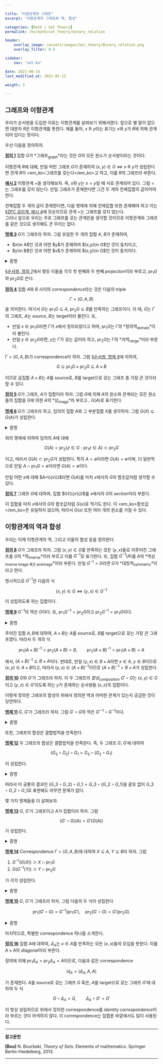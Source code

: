 ```yaml
---

title: "이항관계의 그래프"
excerpt: "이항관계의 그래프와 역, 합성"

categories: [Math / Set Theory]
permalink: /ko/math/set_theory/binary_relation

header:
    overlay_image: /assets/images/Set_theory/Binary_relation.png
    overlay_filter: 0.5

sidebar: 
    nav: "set-ko"

date: 2021-08-14
last_modified_at: 2022-05-12

weight: 3

---
```


## 그래프와 이항관계

우리가 순서쌍을 도입한 이유는 이항관계를 살펴보기 위해서였다. 앞으로 별 말이 없으면 대문자 $R$은 이항관계를 뜻한다. 예를 들어, $x\mathrel{R}y$라는 표기는 $x$와 $y$가 $R$에 의해 관계되어 있다는 뜻이다. 

우선 다음을 정의하자.

<div class="definition" markdown="1">

<ins id="df1">**정의 1**</ins> 집합 $G$가 *그래프<sub>graph</sub>*라는 것은 $G$의 모든 원소가 순서쌍이라는 것이다.

</div>

이항관계 $R$에 대해, 만일 어떤 그래프 $G$가 존재하여 $(x,y)\in G\iff x\mathrel{R}y$가 성립한다면 관계 $R$이 <em_ko>그래프를 갖는다</em_ko>고 하고, 이를 $R$의 그래프라 부른다. 

<div class="example" markdown="1">

<ins id="ex2">**예시 2**</ins> 이항관계 $=$을 생각해보자. 즉, $x$와 $y$는 $x=y$일 때 서로 관계되어 있다. 그럼 $=$는 그래프를 갖지 않는다. 만일 그래프가 존재한다면 그건 두 개의 전체집합의 곱이어야 한다.

</div>

전체집합 두 개의 곱이 존재한다면, 다음 명제에 의해 전체집합 또한 존재해야 하고 이는 [§ZFC 공리계, 예시 4](/ko/math/set_theory/zfc_axioms#ex4)에 모순이므로 관계 $=$는 그래프를 갖지 않는다.  
그러나 앞으로 우리는 주로 그래프를 갖는 관계만을 생각할 것이므로 이항관계와 그래프를 같은 것으로 생각해도 큰 무리는 없다.

<div class="proposition" markdown="1">

<ins id="pp3">**명제 3**</ins> $G$가 그래프라 하자. 그럼 유일한 두 개의 집합 $A$, $B$가 존재하여,  

<ul>
<li> <phrase>$x\in A$인 것</phrase>과 <phrase>어떤 $y$가 존재하여 $(x,y)\in G$인 것</phrase>이 동치이고,</li>
<li> <phrase>$y\in B$인 것</phrase>과 <phrase>어떤 $x$가 존재하여 $(x,y)\in G$인 것</phrase>이 동치이다.</li>
</ul>

</div>
<details class="proof" markdown="1">
<summary>증명</summary>

$G$가 그래프라 하고, 집합 $\bigcup(\bigcup G)$를 생각하자. 약간의 계산을 해 보면, 만일 $(x,y)\in G$라면 $x,y\in\bigcup(\bigcup G))$임을 알 수 있다. 따라서 성질 $P$를

> $P(t)$: 어떠한 $s$가 존재하여 $(s,t)\in G$이다.

로 정의하면, 다음의 집합

$$A=\left\{x:\left(x\in\bigcup\left(\bigcup G\right)\right)\wedge P(x)\right\}$$

를 얻는다. 따라서 첫 번째 문장이 성립하며, 이와 유사하게 성질 $Q$를

> $Q(s)$: 어떠한 $t$가 존재하여 $(s,t)\in G$이다.

로 정의하면 집합 $B$를 얻는다.

</details>

[§순서쌍, 정의 7](/ko/math/set_theory/ordered_pair#df7)에서 했듯 이들을 각각 첫 번째와 두 번째 *projection*이라 부르고, $\operatorname{pr}_1G$와 $\operatorname{pr}_2G$로 쓴다.

<div class="definition" markdown="1">

<ins id="df4">**정의 4**</ins> 집합 $A$와 $B$ 사이의 *correspondence*라는 것은 다음의 triple

$$\Gamma=(G, A, B)$$

을 의미한다. 여기서 $G$는 $\operatorname{pr}_1 G\subseteq A$, $\operatorname{pr}_2 G\subseteq B$를 만족하는 그래프이다. 이 때, $G$는 $\Gamma$의 그래프, $A$는 *source*, $B$는 *target*이라 불린다. 또,

- 만일 $x\in \operatorname{pr}_1G$라면 $\Gamma$가 $x$에서 정의되었다고 하며, $\operatorname{pr}_1G$는 $\Gamma$의 *정의역<sub>domain</sub>*이라 불린다. 
- 만일 $y\in \operatorname{pr}_2G$라면, $y$는 $\Gamma$가 갖는 값이라 하고, $\operatorname{pr}_2G$는 $\Gamma$의 *치역<sub>range</sub>*이라 부른다.
 
</div>

$\Gamma=(G,A,B)$가 correspondence라 하자. 그럼 [§순서쌍, 명제 9](/ko/math/set_theory/ordered_pair#pp9)에 의하여,

$$G\subseteq \operatorname{pr}_1 G\times\operatorname{pr}_2G\subseteq A\times B$$

이므로 곱집합 $A\times B$는 $A$를 source로, $B$를 target으로 갖는 그래프 중 가장 큰 것이라 할 수 있다.

<div class="definition" markdown="1">

<ins id="df5">**정의 5**</ins> $G$가 그래프, $A$가 집합이라 하자. 그럼 <phrase>$G$에 의해 $A$의 원소와 관계되는 모든 원소들의 집합</phrase>을 $G$에 의한 $A$의 *상<sub>image</sub>*라 부르고 , $G(A)$로 표기한다.

</div>

<div class="proposition" markdown="1">

<ins id="pp6">**명제 6**</ins> $G$가 그래프라 하고, 임의의 집합 $A$와 그 부분집합 $X$를 생각하자. 그럼 $G(X)\subseteq G(A)$가 성립한다.

</div>

<details class="proof" markdown="1">
<summary>증명</summary>

$y\in G(X)$라 하자. 그럼 어떤 $x\in X$가 존재하여 $(x,y)\in G(X)$이다. 이제 $X\subseteq A$로부터 $x\in A$이므로, $y\in G(A)$이다.

</details>

위의 명제에 의하여 임의의 $A$에 대해 

$$G(A)=\operatorname{pr}_2\{z\in G:\text{$\operatorname{pr}_1z\in A$}\}\subset\operatorname{pr}_2G$$

이고, 따라서 $G(A)\subset\operatorname{pr}_2G$가 성립한다. 특히 $A=\emptyset$이라면 $G(A)=\emptyset$이며, 더 일반적으로 만일 $A\cap\operatorname{pr}_1G=\emptyset$이라면 $G(A)=\emptyset$이다.

만일 어떤 $x$에 대해 $A=\\{x\\}$라면 $G(A)$를 마치 $x$에서의 $G$의 함숫값처럼 생각할 수 있다. 

<div class="definition" markdown="1">

<ins id="df7">**정의 7**</ins> 그래프 $G$에 대하여, 집합 $G(\\{x\\})$를 $x$에서의 $G$의 *section*이라 부른다.

</div>

이 집합을 마치 $x$에서의 $G$의 함숫값처럼 $G(x)$로 적기도 한다. 이 <em_ko>함숫값</em_ko>은 유일하지 않으며, 따라서 $G(x)$ 또한 여러 개의 원소를 가질 수 있다.

## 이항관계의 역과 합성

우리는 이제 이항관계의 역, 그리고 이들의 합성 등을 정의한다.

<div class="definition" markdown="1">

<ins id="df8">**정의 8**</ins> $G$가 그래프라 하자. 그럼 $(x,y)\in G$를 만족하는 모든 $(y,x)$들로 이루어진 그래프를 $G$의 *역<sub>inverse</sub>*이라 부르고 이를 $G^{-1}$로 표기한다. 또, 집합 $G^{-1}(A)$를 $A$의 *역상<sub>inverse image 혹은 preimage</sub>*이라 부른다. 만일 $G^{-1}=G$라면 $G$가 *대칭적<sub>symmetric</sub>*이라고 한다.

</div>

명시적으로 $G^{-1}$은 다음의 식

$$(x,y)\in G\iff (y,x)\in G^{-1}$$

이 성립하도록 하는 집합이다.

<div class="proposition" markdown="1">

<ins id="pp9">**명제 9**</ins> $G^{-1}$의 역은 $G$이다. 또, $\operatorname{pr}_1G^{-1}=\operatorname{pr}_2G$이고 $\operatorname{pr}_2G^{-1}=\operatorname{pr}_1G$이다.

</div>
<details class="proof" markdown="1">
<summary>증명</summary>

첫 번째 주장은 다음의 식

$$(x,y)\in G\iff (y,x)\in G^{-1}\iff (x,y)\in (G^{-1})^{-1}$$ 

에 의해 자명하다. 

둘째 주장을 보자. 만일 $x\in\operatorname{pr}_1G^{-1}$라면, 어떠한 $y$가 존재하여 $(x,y)\in G^{-1}$이다. 이제 $(y,x)\in G$이므로 $x\in\operatorname{pr}_2G$가 성립한다. 이 논증을 뒤집으면 $\operatorname{pr}_2G\subset\operatorname{pr}_1G^{-1}$임을 증명할 수 있다.

아직 보이지 않은 $\operatorname{pr}_2G^{-1}=\operatorname{pr}_1G$의 경우, 방금 주장의 $G$ 자리에 대신 $G^{-1}$을 넣으면 된다.   

</details>

주어진 집합 $A,B$에 대하여, $A\times B$는 $A$를 source로, $B$를 target으로 갖는 가장 큰 그래프였다. 따라서 두 개의 식

$$\operatorname{pr}_1(A\times B)^{-1}=\operatorname{pr}_2(A\times B)=B,\qquad \operatorname{pr}_2(A\times B)^{-1}=\operatorname{pr}_1(A\times B)=A$$

에서, $(A\times B)^{-1}\subseteq B\times A$이다. 반대로, 만일 $(y,x)\in B\times A$라면 $x\in A$, $y\in B$이므로 $(x,y)\in A\times B$이고, 따라서 $(y,x)\in (A\times B)^{-1}$이므로 $(A\times B)^{-1}=B\times A$가 성립한다.

<div class="definition" markdown="1">

<ins id="df10">**정의 10**</ins> $G$와 $G'$가 그래프라 하자. 이 두 그래프의 *합성<sub>composition</sub>* $G'\circ G$는 $(x,y)\in G$이고 $(y,z)\in G'$이도록 하는 $y$가 존재하는 순서쌍들 $(x,z)$의 집합이다.

</div>

이렇게 정의한 그래프의 합성이 위에서 정의한 역과 어떠한 관계가 있는지 궁금한 것이 당연하다.

<div class="proposition" markdown="1">

<ins id="pp11">**명제 11**</ins> $G$, $G'$가 그래프라 하자. 그럼 $G'\circ G$의 역은 $G'^{-1}\circ G^{-1}$이다.

</div>
<details class="proof" markdown="1">
<summary>증명</summary>

$(z,x)\in (G'\circ G)^{-1}$인 것은 $(x,z)\in G'\circ G$인 것과 동치이다. 그리고 이는 다시 <phrase>어떠한 $y$가 존재하여 $(x,y)\in G$이고 $(y,z)\in G'$인 것</phrase>과 동치이다. 이 조건을 만족하는 $y$는 <phrase>$(y,x)\in G^{-1}$이고 $(z,y)\in G'^{-1}$</phrase> 또한 만족하므로, 합성의 정의에 의해 $(z,x)\in G'^{-1}\circ G^{-1}$이 성립한다. 반대방향도 동일하게 보일 수 있다.

</details>

또한, 그래프의 합성은 결합법칙을 만족한다.

<div class="proposition" markdown="1">

<ins id="pp12">**명제 12**</ins> 두 그래프의 합성은 결합법칙을 만족한다. 즉, 두 그래프 $G$, $G'$에 대하여 

$$(G_3\circ G_2)\circ G_1=G_3\circ(G_2\circ G_1)$$

이 성립한다.

</div>
<details class="proof" markdown="1">
<summary>증명</summary>

임의의 $(x,w)$가 $(G\_3\circ G\_2)\circ G\_1$의 원소인 것과 $G\_3\circ(G\_2\circ G\_1)$의 원소임이 동치임을 보이면 충분하다.  

우선 $(x,w)\in (G\_3\circ G\_2)\circ G\_1$은 <phrase>어떠한 $y$가 존재하여 $(x,y)\in G_1$이고 $(y,w)\in G_3\circ G_2$</phrase>와 동치이다. 그런데 뒤의 조건은 다시 <phrase>어떠한 $z$가 존재하여 $(y,z)\in G_2$이고 $(z,w)\in G_3$</phrase>과 동치이므로, 이 조건은 <phrase>$(x,z)\in G_2\circ G_1$이고 $(z,w)\in G_3$</phrase>과 동치이다. 따라서 이는 <phrase>$(x,w)\in G_3\circ(G_2\circ G_1)$</phrase>과 동치이다.

</details>

따라서 이 공통의 결과인 $(G\_3\circ G\_2)\circ G\_1=G\_3\circ(G\_2\circ G\_1)$을 괄호 없이 $G\_3\circ G\_2\circ G\_1$로 표현해도 아무런 문제가 없다. 

몇 가지 명제들을 더 살펴보자.

<div class="proposition" markdown="1">

<ins id="pp13">**명제 13**</ins> $G$, $G'$가 그래프이고 $A$가 집합이라 하자. 그럼

$$(G'\circ G)(A)=G'(G(A))$$

가 성립한다.

</div>
<details class="proof" markdown="1">
<summary>증명</summary>

앞선 명제와 같이 진행한다. 

어떠한 $z$에 대하여 $z\in (G'\circ G)(A)$인 것은 <phrase>어떠한 $x\in X$가 존재하여 $(x,z)\in G'\circ G$인 것</phrase>과 동치이다. 그런데 이는 다시 <phrase>어떠한 $y$가 존재하여 $(x,y)\in G$이고 $(y,z)\in G'$인 것</phrase>과 동치이다. $y\in G(A)$이므로, $z\in G'(G(A))$이다. 이 논리를 거꾸로 뒤집으면 반대방향의 증명이 된다.

</details>

<div class="proposition" markdown="1">

<ins id="pp14">**명제 14**</ins> Correspondence $\Gamma=(G,A,B)$에 대하여 $X\subseteq A$, $Y\subseteq B$라 하자. 그럼 

1. $G^{-1}(G(X))\supset X\cap\operatorname{pr}_1G$  
2. $G(G^{-1}(Y))\supset Y\cap\operatorname{pr}_2G$  

가 각각 성립한다.

</div>
<details class="proof" markdown="1">
<summary>증명</summary>

본격적으로 증명을 시작하기 전에, 위의 두 식은 <em_ko>모든</em_ko> $G$에 대해 성립해야 하므로, $G$ 자리에 $G^{-1}$을 집어넣어도 성립해야 한다. 따라서, 1만 보이면 2는 [명제 9](#pp9)에 의해 자명하다.  

이제 $x\in X\cap\operatorname{pr}\_1G$라 하자. 그럼 $x\in\operatorname{pr}\_1G$에서, 어떠한 $y$가 존재하여 $(x,y)\in G$이고, $x\in X$이므로 이 $y$는 $y\in G(X)$를 만족한다. 이제 $(y,x)\in G^{-1}$이므로, $x\in G^{-1}(G(X))$이다.

</details>

<div class="proposition" markdown="1">

<ins id="pp15">**명제 15**</ins> $G$, $G'$가 그래프라 하자. 그럼 다음의 두 식이 성립한다.

$$ \operatorname{pr}_1(G'\circ G)=G^{-1}(\operatorname{pr}_1G'),\quad \operatorname{pr}_2(G'\circ G)=G'(\operatorname{pr}_2G).$$

</div>
<details class="proof" markdown="1">
<summary>증명</summary>

다음 implication들의 chain

$$\begin{aligned}
        x\in\operatorname{pr}_1(G'\circ G)&\iff \exists z\big((x,z)\in G'\circ G\big)\\
        &\iff\exists y,z\big(((x,y)\in G)\wedge((y,z)\in G')\big)\\
        &\iff\exists y\big(((x,y)\in G)\wedge(y\in\operatorname{pr}_1G')\big)\\
        &\iff x\in G^{-1}(\operatorname{pr}_1 G').
\end{aligned}$$

에 의해 자명하다. 두 번째 식도 마찬가지로 보일 수 있다.

</details>

마지막으로, 특별한 correspondence 하나를 소개한다. 

<div class="definition" markdown="1">

<ins id="df16">**정의 16**</ins> 집합 $A$에 대하여, $\Delta_A$는 $x\in A$를 만족하는 모든 $(x,x)$들의 모임을 뜻한다. 이를 $A\times A$의 *diagonal*이라 부른다.

</div>

정의에 의해 $\operatorname{pr}_1\Delta_A=\operatorname{pr}_2\Delta_A=A$이므로, 다음과 같은 correspondence

$$\operatorname{id}_A=\left(\Delta_A,A,A\right)$$

가 존재한다. $A$를 source로 갖는 그래프 $G$ 혹은, $A$를 target으로 갖는 그래프 $G'$에 대하여 두 식

$$G\circ\Delta_A=G,\qquad \Delta_A\circ G'=G'$$

이 항상 성립하므로 위에서 정의한 correspondence를 *identity correspondence*이라 부르는 것이 어색하지 않다. 이 correspondence는 집합론 바깥에서도 많이 사용된다.

---
**참고문헌**

**[Bou]** N. Bourbaki, *Theory of Sets*. Elements of mathematics. Springer Berlin-Heidelberg, 2013.

---

